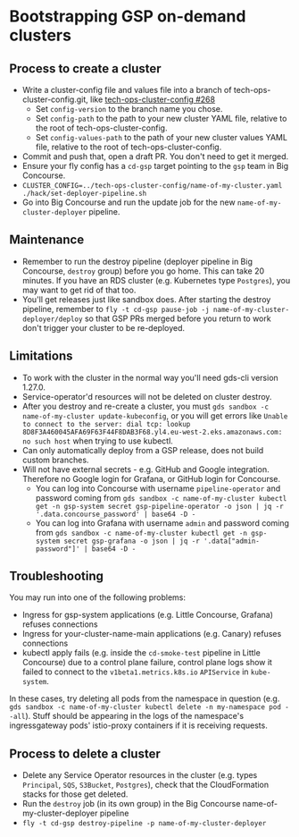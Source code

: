 # Bootstrapping GSP on-demand clusters

## Process to create a cluster

* Write a cluster-config file and values file into a branch of tech-ops-cluster-config.git, like [tech-ops-cluster-config #268](https://github.com/alphagov/tech-ops-cluster-config/pull/268/files)
  * Set `config-version` to the branch name you chose.
  * Set `config-path` to the path to your new cluster YAML file, relative to the root of tech-ops-cluster-config.
  * Set `config-values-path` to the path of your new cluster values YAML file, relative to the root of tech-ops-cluster-config.
* Commit and push that, open a draft PR. You don't need to get it merged.
* Ensure your fly config has a `cd-gsp` target pointing to the `gsp` team in Big Concourse.
* `CLUSTER_CONFIG=../tech-ops-cluster-config/name-of-my-cluster.yaml ./hack/set-deployer-pipeline.sh`
* Go into Big Concourse and run the update job for the new `name-of-my-cluster-deployer` pipeline.

## Maintenance

* Remember to run the destroy pipeline (deployer pipeline in Big Concourse, `destroy` group) before you go home. This can take 20 minutes. If you have an RDS cluster (e.g. Kubernetes type `Postgres`), you may want to get rid of that too.
* You'll get releases just like sandbox does. After starting the destroy pipeline, remember to `fly -t cd-gsp pause-job -j name-of-my-cluster-deployer/deploy` so that GSP PRs merged before you return to work don't trigger your cluster to be re-deployed.

## Limitations

* To work with the cluster in the normal way you'll need gds-cli version 1.27.0.
* Service-operator'd resources will not be deleted on cluster destroy.
* After you destroy and re-create a cluster, you must `gds sandbox -c name-of-my-cluster update-kubeconfig`, or you will get errors like `Unable to connect to the server: dial tcp: lookup 8D8F3A460045AFA69F63F44F8DAB3F68.yl4.eu-west-2.eks.amazonaws.com: no such host` when trying to use kubectl.
* Can only automatically deploy from a GSP release, does not build custom branches.
* Will not have external secrets - e.g. GitHub and Google integration. Therefore no Google login for Grafana, or GitHub login for Concourse.
  * You can log into Concourse with username `pipeline-operator` and password coming from `gds sandbox -c name-of-my-cluster kubectl get -n gsp-system secret gsp-pipeline-operator -o json | jq -r '.data.concourse_password' | base64 -D -`
  * You can log into Grafana with username `admin` and password coming from `gds sandbox -c name-of-my-cluster kubectl get -n gsp-system secret gsp-grafana -o json | jq -r '.data["admin-password"]' | base64 -D -`

## Troubleshooting

You may run into one of the following problems:
* Ingress for gsp-system applications (e.g. Little Concourse, Grafana) refuses connections
* Ingress for your-cluster-name-main applications (e.g. Canary) refuses connections
* kubectl apply fails (e.g. inside the `cd-smoke-test` pipeline in Little Concourse) due to a control plane failure, control plane logs show it failed to connect to the `v1beta1.metrics.k8s.io` `APIService` in `kube-system`.

In these cases, try deleting all pods from the namespace in question (e.g. `gds sandbox -c name-of-my-cluster kubectl delete -n my-namespace pod --all`). Stuff should be appearing in the logs of the namespace's ingressgateway pods' istio-proxy containers if it is receiving requests.

## Process to delete a cluster

* Delete any Service Operator resources in the cluster (e.g. types `Principal`, `SQS`, `S3Bucket`, `Postgres`), check that the CloudFormation stacks for those get deleted.
* Run the `destroy` job (in its own group) in the Big Concourse name-of-my-cluster-deployer pipeline
* `fly -t cd-gsp destroy-pipeline -p name-of-my-cluster-deployer`
